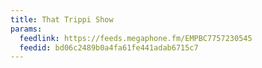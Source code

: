```yaml
---
title: That Trippi Show
params:
  feedlink: https://feeds.megaphone.fm/EMPBC7757230545
  feedid: bd06c2489b0a4fa61fe441adab6715c7
---
```

